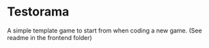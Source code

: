 # Testorama

A simple template game to start from when coding a new game.  (See readme in the frontend folder)
